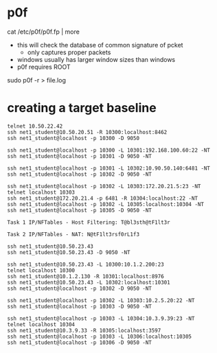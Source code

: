 # p0f
cat /etc/p0f/p0f.fp  | more
- this will check the database of common signature of pcket
  - only captures proper packets
- windows usually has larger window sizes than windows
- p0f requires ROOT

sudo p0f -r > file.log

# creating a target baseline

```shell
telnet 10.50.22.42
ssh net1_student@10.50.20.51 -R 10300:localhost:8462
ssh net1_student@localhost -p 10300 -D 9050

ssh net1_student@localhost -p 10300 -L 10301:192.168.100.60:22 -NT
ssh net1_student@localhost -p 10301 -D 9050 -NT

ssh net1_student@localhost -p 10301 -L 10302:10.90.50.140:6481 -NT
ssh net1_student@localhost -p 10302 -D 9050 -NT

ssh net1_student@localhost -p 10302 -L 10303:172.20.21.5:23 -NT
telnet localhost 10303
ssh net1_student@172.20.21.4 -p 6481 -R 10304:localhost:22 -NT
ssh net1_student@localhost -p 10302 -L 10305:localhost:10304 -NT
ssh net1_student@localhost -p 10305 -D 9050 -NT

Task 1 IP/NFTables - Host Filtering: T@bl3sth@tF1lt3r

Task 2 IP/NFTables - NAT: N@tF1lt3rsf0rL1f3
```
```shell
ssh net1_student@10.50.23.43
ssh net1_student@10.50.23.43 -D 9050 -NT

ssh net1_student@10.50.23.43 -L 10300:10.1.2.200:23
telnet localhost 10300
ssh net1_student@10.1.2.130 -R 10301:localhost:8976
ssh net1_student@10.50.23.43 -L 10302:localhost:10301
ssh net1_student@localhost -p 10302 -D 9050 -NT

ssh net1_student@localhost -p 10302 -L 10303:10.2.5.20:22 -NT
ssh net1_student@localhost -p 10303 -D 9050 -NT

ssh net1_student@localhost -p 10303 -L 10304:10.3.9.39:23 -NT
telnet localhost 10304 
ssh net1_student@10.3.9.33 -R 10305:localhost:3597
ssh net1_student@localhost -p 10303 -L 10306:localhost:10305
ssh net1_student@localhost -p 10306 -D 9050 -NT

